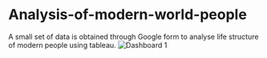 # Analysis-of-modern-world-people
A small set of data is obtained through Google form to analyse life structure of modern people using tableau.
![Dashboard 1](https://user-images.githubusercontent.com/119998021/215324415-dc78e4ce-b471-4271-af76-87ee162fa8ff.png)
